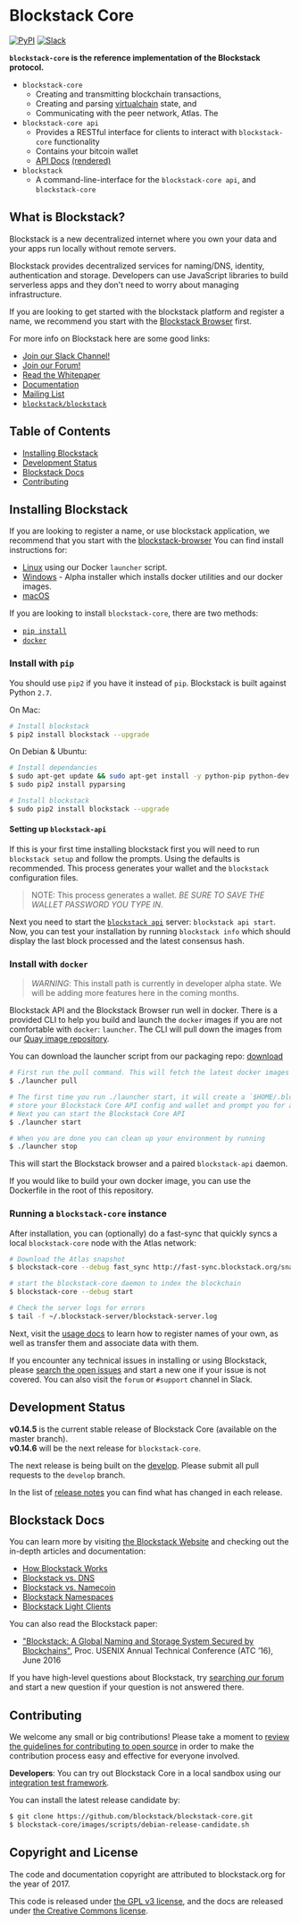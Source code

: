 # Blockstack Core

[![PyPI](https://img.shields.io/pypi/v/blockstack.svg)](https://pypi.python.org/pypi/blockstack/)
[![Slack](https://img.shields.io/badge/join-slack-e32072.svg?style=flat)](http://slack.blockstack.org/)

**`blockstack-core` is the reference implementation of the Blockstack protocol.**
- `blockstack-core`
  * Creating and transmitting blockchain transactions,
  * Creating and parsing [virtualchain](https://github.com/blockstack/virtualchain) state, and
  * Communicating with the peer network, Atlas. The
- `blockstack-core api`
  * Provides a RESTful interface for clients to interact with `blockstack-core` functionality
  * Contains your bitcoin wallet
  * [API Docs](docs/api-specs.md) [(rendered)](https://blockstack.github.io/blockstack-core/)
- `blockstack`
  * A command-line-interface for the `blockstack-core api`, and `blockstack-core`

## What is Blockstack?

Blockstack is a new decentralized internet where you own your data and your apps run locally without remote servers.

Blockstack provides decentralized services for naming/DNS, identity, authentication and storage. Developers can use JavaScript libraries to build serverless apps and they don't need to worry about managing infrastructure.

If you are looking to get started with the blockstack platform and register a name, we recommend you start with the [Blockstack Browser](https://github.com/blockstack/blockstack-browser) first.

For more info on Blockstack here are some good links:
- [Join our Slack Channel!](http://forum.blockstack.org/)
- [Join our Forum!](http://forum.blockstack.org/)
- [Read the Whitepaper](blockstack.org/whitepaper.pdf)
- [Documentation](https://blockstack.org/docs)
- [Mailing List](http://blockstack.us14.list-manage1.com/subscribe?u=394a2b5cfee9c4b0f7525b009&id=0e5478ae86)
- [`blockstack/blockstack`](http://github.com/blockstack/blockstack)

## Table of Contents

- [Installing Blockstack](#installing-blockstack)
- [Development Status](#development-status)
- [Blockstack Docs](#blockstack-docs)
- [Contributing](#contributing)

## Installing Blockstack

If you are looking to register a name, or use blockstack application, we recommend that you start with the [blockstack-browser](https://github.com/blockstack/blockstack-browser)
You can find install instructions for:
- [Linux](https://github.com/blockstack/packaging/tree/master/browser-core-docker#installing-blockstack-browser-and-api-with-docker) using our Docker `launcher` script.
- [Windows](http://packages.blockstack.com/repositories/windows/) - Alpha installer which installs docker utilities and our docker images.
- [macOS](https://github.com/blockstack/blockstack-browser/releases)

If you are looking to install `blockstack-core`, there are two methods:
- [`pip install`](#install-with-pip)
- [`docker`](#install-with-docker)

### Install with `pip`

You should use `pip2` if you have it instead of `pip`. Blockstack is built against Python `2.7`.

On Mac:

```bash
# Install blockstack
$ pip2 install blockstack --upgrade
```

On Debian & Ubuntu:

```bash
# Install dependancies
$ sudo apt-get update && sudo apt-get install -y python-pip python-dev libssl-dev libffi-dev rng-tools libgmp3-dev
$ sudo pip2 install pyparsing

# Install blockstack
$ sudo pip2 install blockstack --upgrade
```

#### Setting up `blockstack-api`

If this is your first time installing blockstack first you will need to run `blockstack setup` and follow the prompts. Using the defaults is recommended. This process generates your wallet and the `blockstack` configuration files.

> NOTE: This process generates a wallet. *BE SURE TO SAVE THE WALLET PASSWORD YOU TYPE IN*.

Next you need to start the [`blockstack api`](https://blockstack.github.io/blockstack-core/) server: `blockstack api start`. Now, you can test your installation by running `blockstack info` which should display the last block processed and the latest consensus hash.


### Install with `docker`

> _*WARNING*_: This install path is currently in developer alpha state. We will be adding more features here in the coming months.

Blockstack API and the Blockstack Browser run well in docker. There is a provided CLI to help you build and launch the `docker` images if you are not comfortable with `docker`: `launcher`.
The CLI will pull down the images from our [Quay image repository](https://quay.io/organization/blockstack).

You can download the launcher script from our packaging repo: [download](https://raw.githubusercontent.com/blockstack/packaging/master/browser-core-docker/launcher)

```bash
# First run the pull command. This will fetch the latest docker images from our image repository.
$ ./launcher pull

# The first time you run ./launcher start, it will create a `$HOME/.blockstack` directory to
# store your Blockstack Core API config and wallet and prompt you for a password to protect those
# Next you can start the Blockstack Core API
$ ./launcher start

# When you are done you can clean up your environment by running
$ ./launcher stop
```

This will start the Blockstack browser and a paired `blockstack-api` daemon.

If you would like to build your own docker image, you can use the Dockerfile in the root of this repository.

### Running a `blockstack-core` instance

After installation, you can (optionally) do a fast-sync that quickly syncs a local `blockstack-core` node with the Atlas network:

```bash
# Download the Atlas snapshot
$ blockstack-core --debug fast_sync http://fast-sync.blockstack.org/snapshot.bsk

# start the blockstack-core daemon to index the blockchain
$ blockstack-core --debug start

# Check the server logs for errors
$ tail -f ~/.blockstack-server/blockstack-server.log
```

Next, visit the [usage docs](https://blockstack.org/docs) to learn how to register names of your own, as well as transfer them and associate data with them.

If you encounter any technical issues in installing or using Blockstack, please [search the open issues](https://github.com/blockstack/blockstack-core/issues) and start a new one if your issue is not covered. You can also visit the `forum` or `#support` channel in Slack.

## Development Status

**v0.14.5** is the current stable release of Blockstack Core (available on the master branch).<br>
**v0.14.6** will be the next release for `blockstack-core`.

The next release is being built on the [develop](https://github.com/blockstack/blockstack-core/tree/develop). Please submit all
pull requests to the `develop` branch.

In the list of [release notes](./release_notes) you can find what has changed in each release.

## Blockstack Docs

You can learn more by visiting [the Blockstack Website](https://blockstack.org) and checking out the in-depth articles and documentation:

- [How Blockstack Works](https://blockstack.org/docs/how-blockstack-works)
- [Blockstack vs. DNS](https://blockstack.org/docs/blockstack-vs-dns)
- [Blockstack vs. Namecoin](https://blockstack.org/docs/blockstack-vs-namecoin)
- [Blockstack Namespaces](https://blockstack.org/docs/namespaces)
- [Blockstack Light Clients](https://blockstack.org/docs/light-clients)

You can also read the Blockstack paper:

- ["Blockstack: A Global Naming and Storage System Secured by Blockchains"](https://blockstack.org/blockstack.pdf), Proc. USENIX Annual Technical Conference (ATC ’16), June 2016

If you have high-level questions about Blockstack, try [searching our forum](https://forum.blockstack.org) and start a new question if your question is not answered there.

## Contributing

We welcome any small or big contributions! Please take a moment to
[review the guidelines for contributing to open source](https://guides.github.com/activities/contributing-to-open-source/) in order to make the contribution process easy and effective for everyone involved.

**Developers**:  You can try out Blockstack Core in a local sandbox using our [integration test framework](./integration_tests).

You can install the latest release candidate by:
```bash
$ git clone https://github.com/blockstack/blockstack-core.git
$ blockstack-core/images/scripts/debian-release-candidate.sh
```

## Copyright and License

The code and documentation copyright are attributed to blockstack.org for the year of 2017.

This code is released under
[the GPL v3 license](http://www.gnu.org/licenses/quick-guide-gplv3.en.html), and the docs are released under [the Creative Commons license](http://creativecommons.org/).
